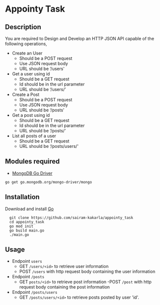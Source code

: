 # Appointy Task
## Description
You are required to Design and Develop an HTTP JSON API capable of the following operations,
- Create an User
  - Should be a POST request
  - Use JSON request body
  - URL should be ‘/users'
- Get a user using id
  - Should be a GET request
  - Id should be in the url parameter
  - URL should be ‘/users/<id here>’
- Create a Post
  - Should be a POST request
  - Use JSON request body
  - URL should be ‘/posts'
- Get a post using id
  - Should be a GET request
  - Id should be in the url parameter
  - URL should be ‘/posts/<id here>’
- List all posts of a user
  - Should be a GET request
  - URL should be ‘/posts/users/<Id here>'

## Modules required
  - [MongoDB Go Driver](https://github.com/mongodb/mongo-go-driver)  
  ```
  go get go.mongodb.org/mongo-driver/mongo
  ```
## Installation
Download and install [Go](https://golang.org/)
```
  git clone https://github.com/sairam-kakarla/appointy_task
  cd appointy_task
  go mod init
  go build main.go
  ./main.go
```
## Usage
- Endpoint ```users```
  - GET  ```/users/<id>``` to retrieve user information
  - POST ```/users``` with http request body containing the user information
- Endpoint ```/posts```
  - GET ```posts/<id>``` to retrieve post information
  -POST ```/post``` with http request body containing the post information
- Endpoint ```/posts/users```
  - GET ```/posts/users/<id>``` to retrieve posts posted by user 'id'.
  
